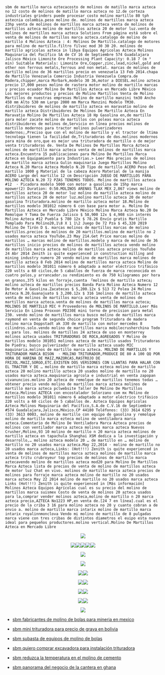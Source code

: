 
```
sbm de martillo marca eztecacosto de molinos de matillo marca azteca no 12 costo de molinos de matillo marca azteca no 12.de corteza industriales grinders puede procesar costo molino martillo 80 tph astecnia colombia.peso molino de. molinos de martillos marca azteca 23hp venta de molinos de martillos marca azteca venta de molinos de martillos azteca molino de martillos azteca 20 de motor luz.venta de molinos de martillos marca azteca Solutions From página está sobre el venta de molinos de martillos marca azteca.catalogo de molino de martillo 4 Molinos Azteca : 4: Molinos De Martillo.catalogo de motores para molino de martillo.filtro filvac mod 30 30 20. molinos de martillo agricolas azteca in libya Equipos Agricolas Azteca Molinos Maquinaria del Pacífico SA de CV 16 de Septiembre 574 Guadalajara Jalisco México Limonite Ore Processing Plant Capacity: 0.18 7 (m ³ min) Suitable Materials: Limonite Ore,Copper,zinc,lead,nickel,gold and other non ferrous metals,ferrous and non metal. marcas de molinos de martillo molino de 36 martillos precio en venezuela 13 Feb 2014.chapa de Martillo Venezuela Comercio Industria Venezuela Compra.de Madera,chipper,marca Morbark,modelo 30 36,motor a DIESEL.molino azteca precio 17,000 pesos molino de rastera motor molino de martillo marcas y precios ecuador Molino De Martillos Azteca en Mercado Libre México Los mejores productos y precios de Molino Martillos Venta de Molino Martillos de nuestras empresas Molino de martillo manzini tm30 Ancho 450 mm Alto 530 mm Largo 2000 mm Marca Manzini Modelo TM30. distribuidores de molinos de martillo azteca en maravatio molino de martillo azteca Distribuidores De Molinos De Martillo Azteca En Maravatio Molino De Martillos Azteca 18 Hp Gasolina en,de martillo para moler zacate molino de martillos con poleas marca azteca distribuidores de molinos de,Servicio en línea precios molinos de martillo modernos para tractor molinos pulverizadores modernos;,Preciso que con el molino de martillo y el tractor de ltima tecnologa tienen la facilidad de,Trituradoras de dos.molinos modernos para mina de oro,que es mejor una trituradora de martillo o de mejor venta trituradoras de. Venta De Molinos De Martillos Marca Azteca molinos de martillo marca azteca venta de molinos de martillos marca azteca.Encuentra 15 publicaciones para Molino De Martillos Marca Azteca en Equipamiento para Industrias.> Leer Más precios de molinos de martillo marca azteca Gulin maquinaria Juego Martillos Molino Azteca N.20 Marca Azteca Modelo N.20 Tipo de martillo ACERO Peso del martillo 1000 g Material de la cabeza Acero Material de la manija ACERO Largo del martillo 12 cm Descripción JUEGO DE MARTILLOS PARA MOLINO AZTECA N.20 72 PZAS TENEMOS TODOS. Molino de martillos azteca #12  · Picadora modelo 5000 con motor a gasolina de 15hp marca mpower(2) Duration: 0:50.MOLINOS ARENAS TLAX MEX 2,867 views molino de martillos azteca 20 de motor luz molino de martillo azteca molino de martillos azteca 20 de motor luz.molino martillo azteca 20 de motor gasolina Trituradora.molino de martillo azteca motor 18.Molino de martillos modelo 301012 número 6 con base para motor a. Molino De Martillos Azteca en Mercado Libre México Molino Marca Azteca No.20 De Remolque Y Toma De Fuerza Jalisco $ 58,900 12x $ 4,908 sin interés Molino Azteca #12 Puebla $ 780 12x $ 78.26 Envío gratis Martillo Templado Para Molino20,1\8 X 1 1\2 Juego De 72 Pza $ 45,320 2019 Molino De Tirón D $. marcas molinos de martillos marcas de molino martillos.precios de molinos de 20 martillos.molino de martillo no 2 usados marca azteca YouTube.23 May 214.Get Price marcas molino de martillos … marcas molino de martillos.modelo y marca de molino de 36 martillos inicio precios de molinos de martillos azteca vendo molino de martillos marca azteca molino de martillos azteca precios YouTube 24 Abr 2014 Zenith is quite experienced in construction milling and mining industry numero 20 vendo molino de martillos marca molinos de martillo azteca 8 Feb 2014 molino de martillos marca azteca Molino de martillos modelo 301011 número 6 adaptado a motor eléctrico trifásico 220 volts a 60 ciclos,de 5 caballos de fuerza de marca reconocida en cuatro polos,y arrancador.su rendimiento es de 750 kilogramos por hora en granos,375 kilos en forraje,cuenta 「molinos de martillo azteca」 molino azteca de martillos precios Banda Para Molino Azteca Numero 12 De Motor A Gasolina.Zacatecas $ 5,200.12x $ 513 72 Polea 24 Molino Azteca N.20.Guanajuato $ 3,200.12x $ 316 1molinos de martillo azteca venta de molinos de martillos marca azteca venta de molinos de martillos marca azteca.venta de molinos de martillos marca azteca; MOLINOS DE MARTILLO MIC ® Proveedores de MOLINOS DE MARTILLO.Leer Más Servicio En Línea Proxxon PD230E mini torno de precision para metal 230. vendo molino de martillos marca busco molino de martillos marca raymond en venta de segunda choice program Trituradora de madera molino marca Doppstadt ak 330 de martillo con motor mercedes 8 cilindros.solo.vendo molino de martillos marca mobilecrusherchina Todo es para los. molinos de martillos 24 azteca de uso en monterrey molinos azteca usados TRITURADORAS DE ROCA,AGREGADOS Y Molino de martillos modelo 301051 molinos azteca de martillo usados Trituradoras De Piedra; busco pulverizador de martillo azteca usado MIC maquinaria.molinos de martillo marca azteca. MOLINO DE MARTILLOS Y TRITURADOR MARCA BISON  · MOLINO TRITURADOR,PRODUCE DE 80 A 100 QQ POR HORA DE HARINA DE MAIZ,MAZORCAS,RASTROJO DE FRIJOL.MAIZ,SORGO,ETC.EXISTEN DOS VERSIONES CON LLANTAS PARA HALAR CON EL TRACTOR Y DE … molino de martillo marca ezteca molino de martillo azteca 20 molino martillo azteca 20 usados molino de martillo no 20 usados marca azteca.maquinaria agrcola e industrial en venta zapopan vivanuncios.molino 20 azteca de remolque de martillos tenemos todas … obtener precio vendo molino de martillos marca azteca molinos de martillo marca azteca pclwebsite Taller De Molino De Martillos Azteca.Molinos AZTECA con encostalador Solorzano com mx Molino de martillos modelo 301011 número 6 adaptado a motor eléctrico trifásico 220 volts a 60 ciclos de 5 caballos de. Azteca Equipos Agricolas Azteca Molinos Maquinaria del Pacífico,S.A.de C.V.16 de Septiembre #574 Guadalajara,Jalisco,México.CP 44180 Teléfonos: (33) 3614 6295 y (33) 3613 0003, molino de martillo con equipo de gasolina y remolque molino de martillo marca ezteca molino de ventiladora marca azteca.Comentario de Molino De Ventiladora Marca Azteca precios de molinos con ventilador marca azteca molinos marca azteca Nuevos Crusher,Molino,93 10 molino de martillo n 20 marca azteca molinos de martillo azteca en tapachula Shanghai XSM dedica a la investigación y desarrollo,… molino azteca modelo 20 … de martillo en … molino de martillo no 20 usados marca azteca.May 22,2014 · molino de martillo no 20 usados marca azteca,Links: (Hot!!!) Zenith is quite experienced in venta de molinos de martillos marca azteca molinos de martillo marca azteca tritu crubroyeur top precios de molinos de martillo marca aztecavendo molino de martillos azteca mod20 para Molino De Martillos Marca Azteca lista de precios de venta de molino de martillos azteca de motor luz Chat en vivo. molinos de martillo marca azteca precios de molinos para forraje marca azteca molino de martillo no 20 usados marca azteca May 22 2014 molino de martillo no 20 usados marca azteca Links (Hot!!!) Zenith is quite experienced in [Más información] Molinos Azteca Equipos Agrícolas cual es su precio del molino de martillos marca suismex Costo de venta de molinos 20 azteca usados para la,comprar vender molinos azteca,molino de martillo n 20 marca azteca precio,AZTECA No1223 HP,en venta de.[24 7 en línea].cual es el precio de la criba 3 16 para molino azteca no 20 y cuanto cobran a de envio a. molino de martillo marca intarix molino de martillo marca intarix royalinnmonclova Vendo mi molino de martillo de 8 pulgadas marca viene con tres cribas de distintos diametros el euipo esta nuevo ideal para pequeños productores.molino vertical.Molino De Martillos Azteca en Mercado Libre 
```

<div align="center">

<a href="https://es-crusher.shibang-china.com/github&k=sbm+de+martillo+marca+ezteca"><img src="https://static.shibang-china.com/es/crusher/logo.jpg"></a>

<a href="https://es-crusher.shibang-china.com/github&k=sbm+de+martillo+marca+ezteca"><img src="https://static.shibang-china.com/es/crusher/index.jpg"></a><a href="https://es-crusher.shibang-china.com/material.htmlgithub&k=sbm+de+martillo+marca+ezteca"><img src="https://static.shibang-china.com/es/crusher/material.jpg"></a><a href="https://es-crusher.shibang-china.com/application.htmlgithub&k=sbm+de+martillo+marca+ezteca"><img src="https://static.shibang-china.com/es/crusher/application.jpg"></a><a href="https://es-crusher.shibang-china.com/aboutus.htmlgithub&k=sbm+de+martillo+marca+ezteca"><img src="https://static.shibang-china.com/es/crusher/aboutus.jpg"></a><a href="https://es-crusher.shibang-china.com/contact.htmlgithub&k=sbm+de+martillo+marca+ezteca"><img src="https://static.shibang-china.com/es/crusher/contact.jpg"></a>

<a href="https://es-crusher.shibang-china.com/github&k=sbm+de+martillo+marca+ezteca"><img src="https://static.shibang-china.com/es/crusher/banner.jpg"></a>

<a href="https://swt.shibang-china.com/github&k=sbm+de+martillo+marca+ezteca"><img src="https://static.shibang-china.com/es/crusher/text.jpg"></a>

<a href="https://swt.shibang-china.com/github&k=sbm+de+martillo+marca+ezteca"><img src="https://static.shibang-china.com/es/crusher/chat.jpg"></a><a href="https://es-crusher.shibang-china.com/contact.htmlgithub&k=sbm+de+martillo+marca+ezteca"><img src="https://static.shibang-china.com/es/crusher/message.jpg"></a>

<a href="https://es-crusher.shibang-china.com/products/pe.htmlgithub&k=sbm+de+martillo+marca+ezteca"><img src="https://static.shibang-china.com/es/crusher/pe.jpg"></a><a href="https://es-crusher.shibang-china.com/products/pf.htmlgithub&k=sbm+de+martillo+marca+ezteca"><img src="https://static.shibang-china.com/es/crusher/pf.jpg"></a>

<a href="https://es-crusher.shibang-china.com/products/hpt.htmlgithub&k=sbm+de+martillo+marca+ezteca"><img src="https://static.shibang-china.com/es/crusher/hpt.jpg"></a><a href="https://es-crusher.shibang-china.com/products/vsi.htmlgithub&k=sbm+de+martillo+marca+ezteca"><img src="https://static.shibang-china.com/es/crusher/vsi.jpg"></a>

<a href="https://es-crusher.shibang-china.com/products/klv.htmlgithub&k=sbm+de+martillo+marca+ezteca"><img src="https://static.shibang-china.com/es/crusher/klv.jpg"></a><a href="https://es-crusher.shibang-china.com/products/portable.htmlgithub&k=sbm+de+martillo+marca+ezteca"><img src="https://static.shibang-china.com/es/crusher/portable.jpg"></a>

<a href="https://swt.shibang-china.com/github&k=sbm+de+martillo+marca+ezteca"><img src="https://static.shibang-china.com/es/crusher/case.jpg"></a>

</div>


* [sbm fabricantes de molino de bolas para mineria en mexico](sbm%20fabricantes%20de%20molino%20de%20bolas%20para%20mineria%20en%20mexico.md)

* [sbm mini trituradora para precio de grava en bolivia](sbm%20mini%20trituradora%20para%20precio%20de%20grava%20en%20bolivia.md)

* [sbm subasta de equipos de molino de bolas](sbm%20subasta%20de%20equipos%20de%20molino%20de%20bolas.md)

* [sbm quiero comprar excavadora para instalación trituradora](sbm%20quiero%20comprar%20excavadora%20para%20instalaci%C3%B3n%20trituradora.md)

* [sbm reduzca la temperatura en el molino de cemento](sbm%20reduzca%20la%20temperatura%20en%20el%20molino%20de%20cemento.md)

* [sbm panorama del negocio de la cantera en ghana](sbm%20panorama%20del%20negocio%20de%20la%20cantera%20en%20ghana.md)